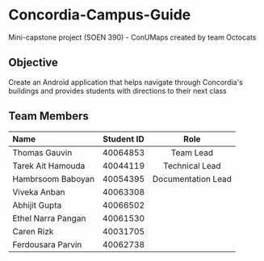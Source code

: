 # Concordia-Campus-Guide
Mini-capstone project (SOEN 390) - ConUMaps created by team Octocats

## Objective
Create an Android application that helps navigate through Concordia's buildings and provides students with directions to their next class 

## Team Members

| Name                    |Student ID| Role       
|:------------------------|:--------:|:------------------:
| Thomas Gauvin           | 40064853 | Team Lead          |
| Tarek Ait Hamouda       | 40044119 | Technical Lead     | 
| Hambrsoom Baboyan       | 40054395 | Documentation Lead | 
| Viveka Anban            | 40063308 |                    | 
| Abhijit Gupta           | 40066502 |                    |
| Ethel Narra Pangan      | 40061530 |                    | 
| Caren Rizk              | 40031705 |                    | 
| Ferdousara Parvin       | 40062738 |                    | 

